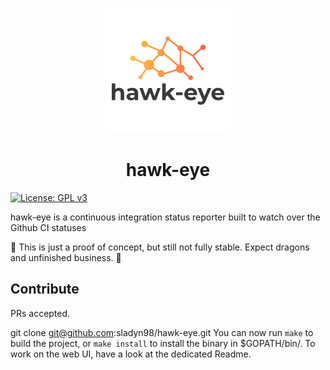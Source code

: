 
<p align="center">
    <img width="200px" src="img/logo.png">
</p>
<h1 align="center">hawk-eye</h1>


[![License: GPL v3](https://img.shields.io/badge/License-GPLv3+-blue.svg)](http://www.gnu.org/licenses/gpl-3.0)

hawk-eye is a continuous integration status reporter built to watch over the Github CI statuses

:construction: This is just  a proof of concept, but still not fully stable. Expect dragons and unfinished business. :construction:

## Contribute
PRs accepted.

git clone git@github.com:sladyn98/hawk-eye.git
You can now run `make` to build the project, or `make install` to install the binary in $GOPATH/bin/.
To work on the web UI, have a look at the dedicated Readme.
